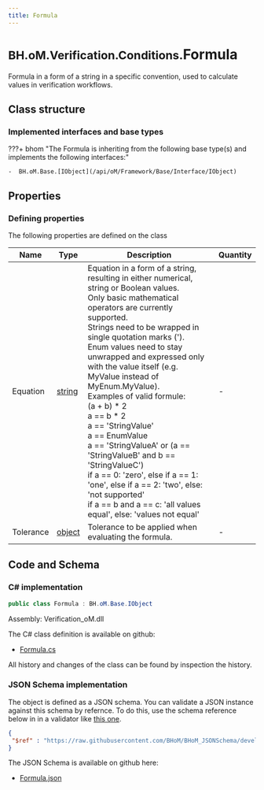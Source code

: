 ```yaml
---
title: Formula
---
```


# <small>BH.oM.Verification.Conditions.</small>**Formula**

Formula in a form of a string in a specific convention, used to calculate values in verification workflows.

## Class structure

### Implemented interfaces and base types

???+ bhom "The Formula is inheriting from the following base type(s) and implements the following interfaces:"

    -  BH.oM.Base.[IObject](/api/oM/Framework/Base/Interface/IObject)


## Properties



### Defining properties

The following properties are defined on the class

| Name             | Type             | Description      | Quantity         |
|------------------|------------------|------------------|------------------|
| Equation | [string](https://learn.microsoft.com/en-us/dotnet/api/System.String?view=netstandard-2.0) | Equation in a form of a string, resulting in either numerical, string or Boolean values.<br>Only basic mathematical operators are currently supported.<br>Strings need to be wrapped in single quotation marks (').<br>Enum values need to stay unwrapped and expressed only with the value itself (e.g. MyValue instead of MyEnum.MyValue).<br>Examples of valid formule:<br>(a + b) * 2<br>a == b * 2<br>a == 'StringValue'<br>a == EnumValue<br>a == 'StringValueA' or (a == 'StringValueB' and b == 'StringValueC')<br>if a == 0: 'zero', else if a == 1: 'one', else if a == 2: 'two', else: 'not supported'<br>if a == b and a == c: 'all values equal', else: 'values not equal' | - |
| Tolerance | [object](https://learn.microsoft.com/en-us/dotnet/api/System.Object?view=netstandard-2.0) | Tolerance to be applied when evaluating the formula. | - |


## Code and Schema

### C# implementation

``` C# title="C#"
public class Formula : BH.oM.Base.IObject
```

Assembly: Verification_oM.dll

The C# class definition is available on github:

- [Formula.cs](https://github.com/BHoM/BHoM/blob/develop/Verification_oM/Conditions\Formula.cs)

All history and changes of the class can be found by inspection the history.
### JSON Schema implementation

The object is defined as a JSON schema. You can validate a JSON instance against this schema by refernce. To do this, use the schema reference below in in a validator like [this one](https://www.jsonschemavalidator.net/).

``` json title="JSON Schema"
{
 "$ref" : "https://raw.githubusercontent.com/BHoM/BHoM_JSONSchema/develop/Verification_oM/Conditions/Formula.json"
}
```

The JSON Schema is available on github here:

- [Formula.json](https://github.com/BHoM/BHoM_JSONSchema/blob/develop/Verification_oM/Conditions/Formula.json)

